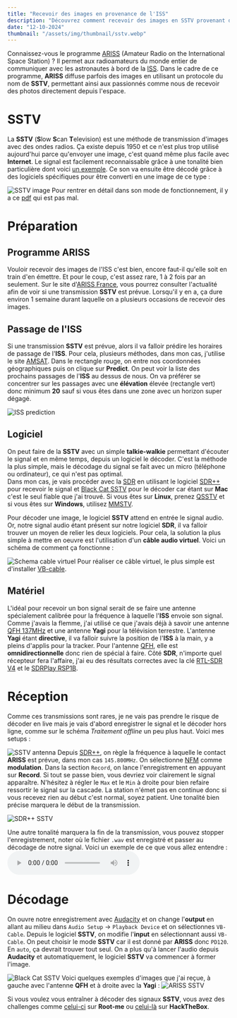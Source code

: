 ```yaml
---
title: "Recevoir des images en provenance de l'ISS"
description: "Découvrez comment recevoir des images en SSTV provenant de l'ISS dans le cadre du programme ARISS"
date: "12-10-2024"
thumbnail: "/assets/img/thumbnail/sstv.webp"
---
```

Connaissez-vous le programme [ARISS](https://fr.wikipedia.org/wiki/ARISS) (Amateur Radio on the International Space Station) ? Il permet aux radioamateurs du monde entier de communiquer avec les astronautes à bord de la [ISS](https://fr.wikipedia.org/wiki/Station_spatiale_internationale). Dans le cadre de ce programme, **ARISS** diffuse parfois des images en utilisant un protocole du nom de **SSTV**, permettant ainsi aux passionnés comme nous de recevoir des photos directement depuis l'espace.

# SSTV
La **SSTV** (**S**low **S**can **T**elevision) est une méthode de transmission d'images avec des ondes radios. Ça existe depuis 1950 et ce n'est plus trop utilisé aujourd'hui parce qu'envoyer une image, c'est quand même plus facile avec **Internet**. Le signal est facilement reconnaissable grâce à une tonalité bien particulière dont voici [un exemple](https://www.youtube.com/watch?v=XALkHpdii2A). Ce son va ensuite être décodé grâce à des logiciels spécifiques pour être converti en une image de ce type : 

![SSTV image](../../../assets/img/pages/radio/sdr/sstv/sstv1.webp)
Pour rentrer en détail dans son mode de fonctionnement, il y a ce [pdf](https://www.radioamateurs-france.fr/wp-content/uploads/2015/07/G-8-8-SSTV.pdf) qui est pas mal. 

# Préparation
## Programme ARISS
Vouloir recevoir des images de l'ISS c'est bien, encore faut-il qu'elle soit en train d'en émettre. Et pour le coup, c'est assez rare, 1 à 2 fois par an seulement. Sur le site d'[ARISS France](https://www.ariss-f.org/actualites/), vous pourrez consulter l'actualité afin de voir si une transmission **SSTV** est prévue. Lorsqu'il y en a, ça dure environ 1 semaine durant laquelle on a plusieurs occasions de recevoir des images.

## Passage de l'ISS
Si une transmission **SSTV** est prévue, alors il va falloir prédire les horaires de passage de l'**ISS**. Pour cela, plusieurs méthodes, dans mon cas, j'utilise le site [AMSAT](https://www.amsat.org/track/).
Dans le rectangle rouge, on entre nos coordonnées géographiques puis on clique sur **Predict**. On peut voir la liste des prochains passages de l'**ISS** au dessus de nous. On va préférer se concentrer sur les passages avec une **élévation** élevée (rectangle vert) donc minimum **20** sauf si vous êtes dans une zone avec un horizon super dégagé.

![ISS prediction](../../../assets/img/pages/radio/sdr/sstv/sstv2.png)

## Logiciel
On peut faire de la **SSTV** avec un simple **talkie-walkie** permettant d'écouter le signal et en même temps, depuis un logiciel le décoder. C'est la méthode la plus simple, mais le décodage du signal se fait avec un micro (téléphone ou ordinateur), ce qui n'est pas optimal.  
Dans mon cas, je vais procéder avec la [SDR](./sdr.html) en utilisant le logiciel [SDR++](https://www.sdrpp.org) pour recevoir le signal et [Black Cat SSTV](https://www.blackcatsystems.com/software/sstv.html) pour le décoder car étant sur **Mac** c'est le seul fiable que j'ai trouvé. Si vous êtes sur **Linux**, prenez [QSSTV](https://doc.ubuntu-fr.org/qsstv) et si vous êtes sur **Windows**, utilisez [MMSTV](https://hamsoft.ca/pages/mmsstv.php). 

Pour décoder une image, le logiciel **SSTV** attend en entrée le signal audio. Or, notre signal audio étant présent sur notre logiciel **SDR**, il va falloir trouver un moyen de relier les deux logiciels. Pour cela, la solution la plus simple à mettre en oeuvre est l'utilisation d'un **câble audio virtuel**. Voici un schéma de comment ça fonctionne : 

![Schema cable virtuel](../../../assets/img/pages/radio/sdr/sstv/sstv3.svg)
Pour réaliser ce câble virtuel, le plus simple est d'installer [VB-cable](https://vb-audio.com/Cable/).

## Matériel
L'idéal pour recevoir un bon signal serait de se faire une antenne spécialement calibrée pour la fréquence à laquelle l'**ISS** envoie son signal. Comme j'avais la flemme, j'ai utilisé ce que j'avais déjà à savoir une antenne [QFH 137MHz](../../Projects/qfh.html) et une antenne **Yagi** pour la télévision terrestre. 
L'antenne **Yagi** étant **directive**, il va falloir suivre la position de l'**ISS** à la main, y a pleins d'applis pour la tracker. Pour l'antenne [QFH](../../Projects/qfh.html), elle est **omnidirectionnelle** donc rien de spécial à faire. 
Côté **SDR**, n'importe quel récepteur fera l'affaire, j'ai eu des résultats correctes avec la clé [RTL-SDR V4](https://www.passion-radio.fr/cles-rtl-sdr/r828d-v4-2402.html) et le [SDRPlay RSP1B](https://www.passion-radio.fr/recepteurs-sdr/rsp1-b-2669.html).

#  Réception
Comme ces transmissions sont rares, je ne vais pas prendre le risque de décoder en live mais je vais d'abord enregistrer le signal et le décoder hors ligne, comme sur le schéma *Traitement offline* un peu plus haut. Voici mes setups :

![SSTV antenna](../../../assets/img/pages/radio/sdr/sstv/sstv7.jpg)
Depuis [SDR++](https://www.sdrpp.org), on règle la fréquence à laquelle le contact **ARISS** est prévue, dans mon cas `145.800MHz`. On sélectionne [NFM](https://fr.wikipedia.org/wiki/Bande_étroite) comme **modulation**. 
Dans la section `Record`, on lance l'enregistrement en appuyant sur **Record**.
Si tout se passe bien, vous devriez voir clairement le signal apparaître. N'hésitez à régler le `Max` et le `Min` à droite pour bien refaire ressortir le signal sur la cascade.
La station n'émet pas en continue donc si vous recevez rien au début c'est normal, soyez patient. Une tonalité bien précise marquera le début de la transmission. 

![SDR++ SSTV](../../../assets/img/pages/radio/sdr/sstv/sstv4.png)

Une autre tonalité marquera la fin de la transmission, vous pouvez stopper l'enregistrement, noter où le fichier `.wav` est enregistré et passer au décodage de notre signal.
Voici un exemple de ce que vous allez entendre :  <audio controls><source src="{{ '/assets/audio/sstv.mp3' | relative_url }}" type="audio/mpeg"></audio>

# Décodage
On ouvre notre enregistrement avec [Audacity](https://www.audacityteam.org) et on change l'**output** en allant au milieu dans `Audio Setup` -> `Playback Device` et on sélectionnes `VB-Cable`. 
Depuis le logiciel **SSTV**, on modifie l'**input** en sélectionnant aussi `VB-Cable`. On peut choisir le mode **SSTV** car il est donné par **ARISS** donc `PD120`. En `auto`, ça devrait trouver tout seul. 
On a plus qu'à lancer l'audio depuis **Audacity** et automatiquement, le logiciel **SSTV** va commencer à former l'image.

![Black Cat SSTV](../../../assets/img/pages/radio/sdr/sstv/sstv5.png)
Voici quelques exemples d'images que j'ai reçue, à gauche avec l'antenne **QFH** et à droite avec la **Yagi**  : 
![ARISS SSTV](../../../assets/img/pages/radio/sdr/sstv/sstv6.jpg)

Si vous voulez vous entraîner à décoder des signaux **SSTV**, vous avez des challenges comme [celui-ci](https://www.root-me.org/fr/Challenges/Reseau/RF-Transmission-satellite) sur **Root-me** ou [celui-là](https://app.hackthebox.com/challenges/Signals) sur **HackTheBox**.